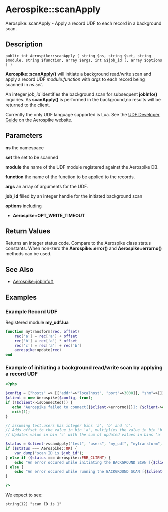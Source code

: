
# Aerospike::scanApply

Aerospike::scanApply - Apply a record UDF to each record in a background scan.

## Description

```
public int Aerospike::scanApply ( string $ns, string $set, string $module, string $function, array $args, int &$job_id [, array $options ] )
```

**Aerospike::scanApply()** will initiate a background read/write scan and apply a record UDF
*module*.*function* with *args* to each record being scanned in *ns*.*set*.

An integer *job_id* identifies the background scan for subsequent **jobInfo()**
inquiries. As **scanApply()** is performed in the background,no results will be
returned to the client.

Currently the only UDF language supported is Lua.  See the
[UDF Developer Guide](http://www.aerospike.com/docs/udf/udf_guide.html) on the Aerospike website.

## Parameters

**ns** the namespace

**set** the set to be scanned

**module** the name of the UDF module registered against the Aerospike DB.

**function** the name of the function to be applied to the records.

**args** an array of arguments for the UDF.

**job_id** filled by an integer handle for the initiated background scan

**options** including
- **Aerospike::OPT_WRITE_TIMEOUT**

## Return Values

Returns an integer status code.  Compare to the Aerospike class status
constants.  When non-zero the **Aerospike::error()** and
**Aerospike::errorno()** methods can be used.

## See Also

- [Aerospike::jobInfo()](aerospike_jobinfo.md)

## Examples

### Example Record UDF

Registered module **my_udf.lua**
```lua
function mytransform(rec, offset)
    rec['a'] = rec['a'] + offset
    rec['b'] = rec['a'] * offset
    rec['c'] = rec['a'] + rec['b']
    aerospike:update(rec)
end
```

### Example of initiating a background read/write scan by applying a record UDF

```php
<?php

$config = ["hosts" => [["addr"=>"localhost", "port"=>3000]], "shm"=>[]];
$client = new Aerospike($config, true);
if (!$client->isConnected()) {
   echo "Aerospike failed to connect[{$client->errorno()}]: {$client->error()}\n";
   exit(1);
}

// assuming test.users has integer bins 'a', 'b' and 'c'.
// Adds offset to the value in bin 'a', multiplies the value in bin 'b' by offset and
// Updates value in bin 'c' with the sum of updated values in bins 'a' and 'b'.

$status = $client->scanApply("test", "users", "my_udf", "mytransform", array(20), $job_id);
if ($status === Aerospike::OK) {
    var_dump("scan ID is $job_id");
} else if ($status === Aerospike::ERR_CLIENT) {
    echo "An error occured while initiating the BACKGROUND SCAN [{$client->errorno()}] ".$client->error();
} else {
    echo "An error occured while running the BACKGROUND SCAN [{$client->errorno()}] ".$client->error();
}

?>
```

We expect to see:

```
string(12) "scan ID is 1"
```

